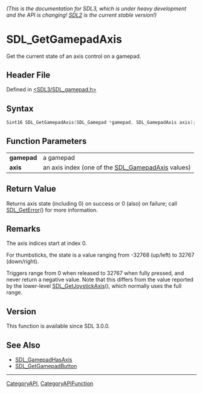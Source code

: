 ###### (This is the documentation for SDL3, which is under heavy development and the API is changing! [SDL2](https://wiki.libsdl.org/SDL2/) is the current stable version!)
# SDL_GetGamepadAxis

Get the current state of an axis control on a gamepad.

## Header File

Defined in [<SDL3/SDL_gamepad.h>](https://github.com/libsdl-org/SDL/blob/main/include/SDL3/SDL_gamepad.h)

## Syntax

```c
Sint16 SDL_GetGamepadAxis(SDL_Gamepad *gamepad, SDL_GamepadAxis axis);

```

## Function Parameters

|                 |                                                                      |
| --------------- | -------------------------------------------------------------------- |
| **gamepad**     | a gamepad                                                            |
| **axis**        | an axis index (one of the [SDL_GamepadAxis](SDL_GamepadAxis) values) |

## Return Value

Returns axis state (including 0) on success or 0 (also) on failure; call
[SDL_GetError](SDL_GetError)() for more information.

## Remarks

The axis indices start at index 0.

For thumbsticks, the state is a value ranging from -32768 (up/left) to
32767 (down/right).

Triggers range from 0 when released to 32767 when fully pressed, and never
return a negative value. Note that this differs from the value reported by
the lower-level [SDL_GetJoystickAxis](SDL_GetJoystickAxis)(), which
normally uses the full range.

## Version

This function is available since SDL 3.0.0.

## See Also

* [SDL_GamepadHasAxis](SDL_GamepadHasAxis)
* [SDL_GetGamepadButton](SDL_GetGamepadButton)

----
[CategoryAPI](CategoryAPI), [CategoryAPIFunction](CategoryAPIFunction)

